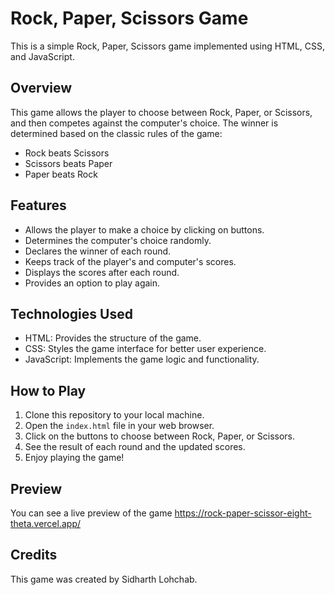 # Rock, Paper, Scissors Game

This is a simple Rock, Paper, Scissors game implemented using HTML, CSS, and JavaScript.

## Overview

This game allows the player to choose between Rock, Paper, or Scissors, and then competes against the computer's choice. The winner is determined based on the classic rules of the game:

- Rock beats Scissors
- Scissors beats Paper
- Paper beats Rock

## Features

- Allows the player to make a choice by clicking on buttons.
- Determines the computer's choice randomly.
- Declares the winner of each round.
- Keeps track of the player's and computer's scores.
- Displays the scores after each round.
- Provides an option to play again.

## Technologies Used

- HTML: Provides the structure of the game.
- CSS: Styles the game interface for better user experience.
- JavaScript: Implements the game logic and functionality.

## How to Play

1. Clone this repository to your local machine.
2. Open the `index.html` file in your web browser.
3. Click on the buttons to choose between Rock, Paper, or Scissors.
4. See the result of each round and the updated scores.
5. Enjoy playing the game!

## Preview

You can see a live preview of the game https://rock-paper-scissor-eight-theta.vercel.app/

## Credits

This game was created by Sidharth Lohchab.

